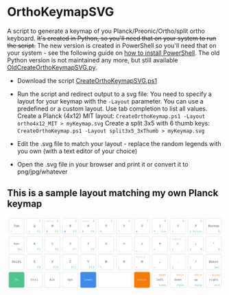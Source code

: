 # OrthoKeymapSVG

A script to generate a keymap of you Planck/Preonic/Ortho/split ortho keyboard.
~~It's created in Python, so you'll need that on your system to run the script.~~
The new version is created in PowerShell so you'll need that on your system - see the following guide on [how to install PowerShell](https://docs.microsoft.com/en-us/powershell/scripting/install/installing-powershell?view=powershell-7.2). The old Python version is not maintained any more, but still available [OldCreateOrthoKeymapSVG.py](OldCreateOrthoKeymapSVG.py).

- Download the script [CreateOrthoKeymapSVG.ps1](CreateOrthoKeymapSVG.ps1)
- Run the script and redirect output to a svg file:
  You need to specify a layout for your keymap with the `-Layout` parameter. You can use a predefined or a custom layout. Use tab completion to list all values.
  Create a Planck (4x12) MIT layout: `CreateOrthoKeymap.ps1 -Layout ortho4x12_MIT > myKeymap.svg`
  Create a split 3x5 with 6 thumb keys: `CreateOrthoKeymap.ps1 -Layout split3x5_3xThumb > myKeymap.svg`

- Edit the .svg file to match your layout - replace the random legends with you own (with a text editor of your choice)
- Open the .svg file in your browser and print it or convert it to png/jpg/whatever

## This is a sample layout matching my own Planck keymap

![PlanckKeymap](PlanckKeymap.png)

